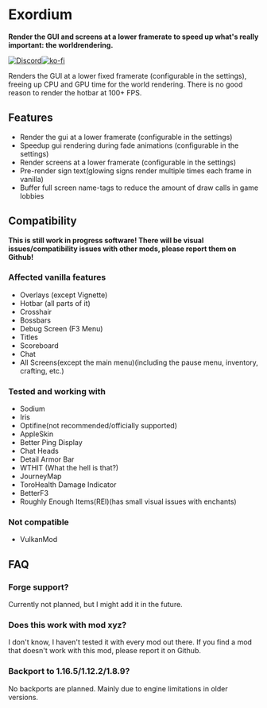 # Exordium

__Render the GUI and screens at a lower framerate to speed up what's really important: the worldrendering.__

[![Discord](https://tr7zw.dev/curse/Discord-long.png)](https://discord.gg/2wKH8yeThf)[![ko-fi](https://ko-fi.com/img/githubbutton_sm.svg)](https://ko-fi.com/O5O7ACGRH)

Renders the GUI at a lower fixed framerate (configurable in the settings), freeing up CPU and GPU time for the world rendering. There is no good reason to render the hotbar at 100+ FPS.

## Features

- Render the gui at a lower framerate (configurable in the settings)
- Speedup gui rendering during fade animations (configurable in the settings)
- Render screens at a lower framerate (configurable in the settings)
- Pre-render sign text(glowing signs render multiple times each frame in vanilla)
- Buffer full screen name-tags to reduce the amount of draw calls in game lobbies

## Compatibility

__This is still work in progress software! There will be visual issues/compatibility issues with other mods, please report them on Github!__

### Affected vanilla features

- Overlays (except Vignette)
- Hotbar (all parts of it)
- Crosshair
- Bossbars
- Debug Screen (F3 Menu)
- Titles
- Scoreboard
- Chat
- All Screens(except the main menu)(including the pause menu, inventory, crafting, etc.)

### Tested and working with

- Sodium
- Iris
- Optifine(not recommended/officially supported)
- AppleSkin
- Better Ping Display
- Chat Heads
- Detail Armor Bar
- WTHIT (What the hell is that?)
- JourneyMap
- ToroHealth Damage Indicator
- BetterF3
- Roughly Enough Items(REI)(has small visual issues with enchants)

### Not compatible

- VulkanMod

## FAQ

### Forge support?

Currently not planned, but I might add it in the future.

### Does this work with mod xyz?

I don't know, I haven't tested it with every mod out there. If you find a mod that doesn't work with this mod, please report it on Github.

### Backport to 1.16.5/1.12.2/1.8.9?

No backports are planned. Mainly due to engine limitations in older versions.
